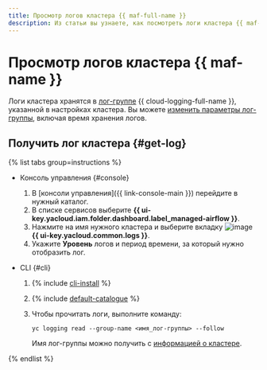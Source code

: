 ```yaml
---
title: Просмотр логов кластера {{ maf-full-name }}
description: Из статьи вы узнаете, как посмотреть логи кластера {{ maf-name }}.
---
```


# Просмотр логов кластера {{ maf-name }}

Логи кластера хранятся в [лог-группе](../../logging/concepts/log-group.md) {{ cloud-logging-full-name }}, указанной в настройках кластера. Вы можете [изменить параметры лог-группы](../../logging/operations/retention-period.md), включая время хранения логов.

## Получить лог кластера {#get-log}

{% list tabs group=instructions %}

- Консоль управления {#console}

    1. В [консоли управления]({{ link-console-main }}) перейдите в нужный каталог.
    1. В списке сервисов выберите **{{ ui-key.yacloud.iam.folder.dashboard.label_managed-airflow }}**.
    1. Нажмите на имя нужного кластера и выберите вкладку ![image](../../_assets/console-icons/receipt.svg) **{{ ui-key.yacloud.common.logs }}**.
    1. Укажите **Уровень** логов и период времени, за который нужно отобразить лог.

- CLI {#cli}

    1. {% include [cli-install](../../_includes/cli-install.md) %}

    1. {% include [default-catalogue](../../_includes/default-catalogue.md) %}

    1. Чтобы прочитать логи, выполните команду:

        ```
        yc logging read --group-name <имя_лог-группы> --follow
        ```

        Имя лог-группы можно получить с [информацией о кластере](./cluster-list.md#get-cluster).

{% endlist %}